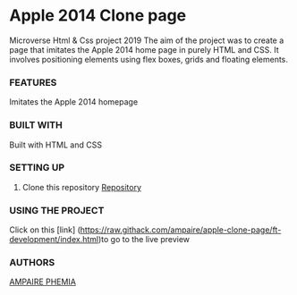 # Apple 2014 Clone page
Microverse Html &amp; Css project 2019
The aim of the project was to create a page that imitates the Apple 2014 home page in purely HTML and CSS. It involves positioning elements using flex boxes, grids and floating elements.

### FEATURES
Imitates the Apple 2014 homepage


### BUILT WITH
Built with HTML and CSS


### SETTING UP
1. Clone this repository
    [Repository](https://github.com/ampaire/apple-clone-page.git)

### USING THE PROJECT
Click on this [link] (https://raw.githack.com/ampaire/apple-clone-page/ft-development/index.html)to go to the live preview 

### AUTHORS
[AMPAIRE PHEMIA](https://github.com/ampaire)

